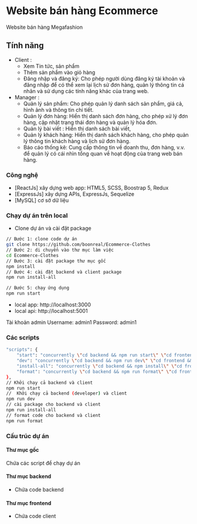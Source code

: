 # Website bán hàng Ecommerce

Website bán hàng Megafashion

## Tính năng
- Client : 
    + Xem Tin tức, sản phẩm
    + Thêm sản phẩm vào giỏ hàng 
    + Đăng nhập và đăng ký: Cho phép người dùng đăng ký tài khoản và đăng nhập để có thể xem lại lịch sử đơn hàng, quản lý thông tin cá nhân và sử dụng các tính năng khác của trang web.
- Manager : 
    + Quản lý sản phẩm: Cho phép quản lý danh sách sản phẩm, giá cả, hình ảnh và thông tin chi tiết.
    + Quản lý đơn hàng: Hiển thị danh sách đơn hàng, cho phép xử lý đơn hàng, cập nhật trạng thái đơn hàng và quản lý hóa đơn.
    + Quản lý bài viết : Hiển thị danh sách bài viết, 
    + Quản lý khách hàng: Hiển thị danh sách khách hàng, cho phép quản lý thông tin khách hàng và lịch sử đơn hàng.
    + Báo cáo thống kê: Cung cấp thông tin về doanh thu, đơn hàng, v.v. để quản lý có cái nhìn tổng quan về hoạt động của trang web bán hàng.

### Công nghệ

- [ReactJs] xây dựng web app: HTML5, SCSS, Boostrap 5, Redux
- [ExpressJs] xây dựng APIs, ExpressJs, Sequelize
- [MySQL] cơ sở dữ liệu

### Chạy dự án trên local

- Clone dự án và cài đặt package

```sh
// Bước 1: clone code dự án
git clone https://github.com/boonreal/Ecommerce-Clothes
// Bước 2: di chuyển vào thư mục làm việc
cd Ecommerce-Clothes
// Bước 3: cài đặt package thư mục gốc
npm install
// Bước 4: cài đặt backend và client package
npm run install-all

// Bước 5: chạy ứng dụng
npm run start
```

- local app: http://localhost:3000
- local api: http://localhost:5001

Tài khoản admin
Username: admin1
Password: admin1


### Các scripts

```sh
"scripts": {
    "start": "concurrently \"cd backend && npm run start\" \"cd frontend && npm run start\"",
    "dev": "concurrently \"cd backend && npm run dev\" \"cd frontend && npm run start\"",
    "install-all": "concurrently \"cd backend && npm install\" \"cd frontend && npm install\"",
    "format": "concurrently \"cd backend && npm run format\" \"cd frontend && npm run format\""
},
// Khởi chạy cả backend và client
npm run start
//  Khởi chạy cả backend (developer) và client
npm run dev
// cài package cho backend và client
npm run install-all
// format code cho backend và client
npm run format
```

### Cấu trúc dự án

#### Thư mục gốc

Chứa các script để chạy dự án

#### Thư mục backend

- Chứa code backend

#### Thư mục frontend

- Chứa code client
